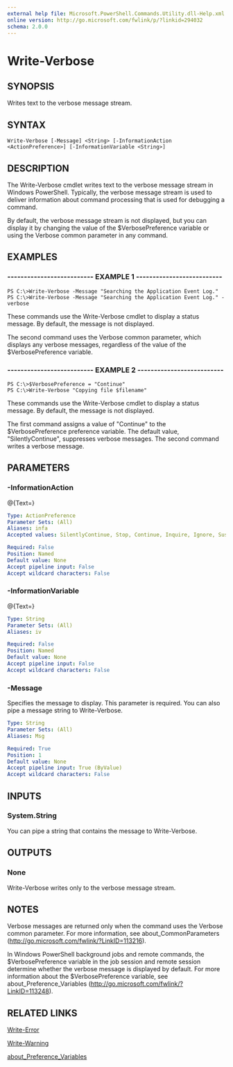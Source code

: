 ```yaml
---
external help file: Microsoft.PowerShell.Commands.Utility.dll-Help.xml
online version: http://go.microsoft.com/fwlink/p/?linkid=294032
schema: 2.0.0
---
```


# Write-Verbose
## SYNOPSIS
Writes text to the verbose message stream.

## SYNTAX

```
Write-Verbose [-Message] <String> [-InformationAction <ActionPreference>] [-InformationVariable <String>]
```

## DESCRIPTION
The Write-Verbose cmdlet writes text to the verbose message stream in Windows PowerShell.
Typically, the verbose message stream is used to deliver information about command processing that is used for debugging a command.

By default, the verbose message stream is not displayed, but you can display it by changing the value of the $VerbosePreference variable or using the Verbose common parameter in any command.

## EXAMPLES

### -------------------------- EXAMPLE 1 --------------------------
```
PS C:\>Write-Verbose -Message "Searching the Application Event Log."
PS C:\>Write-Verbose -Message "Searching the Application Event Log." -verbose
```

These commands use the Write-Verbose cmdlet to display a status message.
By default, the message is not displayed.

The second command uses the Verbose common parameter, which displays any verbose messages, regardless of the value of the $VerbosePreference variable.

### -------------------------- EXAMPLE 2 --------------------------
```
PS C:\>$VerbosePreference = "Continue"
PS C:\>Write-Verbose "Copying file $filename"
```

These commands use the Write-Verbose cmdlet to display a status message.
By default, the message is not displayed.

The first command assigns a value of "Continue" to the $VerbosePreference preference variable.
The default value, "SilentlyContinue", suppresses verbose messages.
The second command writes a verbose message.

## PARAMETERS

### -InformationAction
@{Text=}

```yaml
Type: ActionPreference
Parameter Sets: (All)
Aliases: infa
Accepted values: SilentlyContinue, Stop, Continue, Inquire, Ignore, Suspend

Required: False
Position: Named
Default value: None
Accept pipeline input: False
Accept wildcard characters: False
```

### -InformationVariable
@{Text=}

```yaml
Type: String
Parameter Sets: (All)
Aliases: iv

Required: False
Position: Named
Default value: None
Accept pipeline input: False
Accept wildcard characters: False
```

### -Message
Specifies the message to display.
This parameter is required.
You can also pipe a message string to Write-Verbose.

```yaml
Type: String
Parameter Sets: (All)
Aliases: Msg

Required: True
Position: 1
Default value: None
Accept pipeline input: True (ByValue)
Accept wildcard characters: False
```

## INPUTS

### System.String
You can pipe a string that contains the message to Write-Verbose.

## OUTPUTS

### None
Write-Verbose writes only to the verbose message stream.

## NOTES
Verbose messages are returned only when the command uses the Verbose common parameter.
For more information, see about_CommonParameters (http://go.microsoft.com/fwlink/?LinkID=113216).

In Windows PowerShell background jobs and remote commands, the $VerbosePreference variable in the job session and remote session determine whether the verbose message is displayed by default.
For more information about the $VerbosePreference variable, see about_Preference_Variables (http://go.microsoft.com/fwlink/?LinkID=113248).

## RELATED LINKS

[Write-Error]()

[Write-Warning]()

[about_Preference_Variables]()

